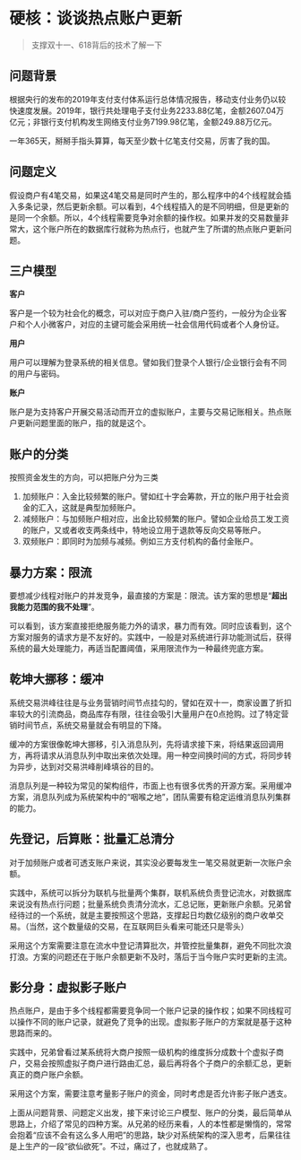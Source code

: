 # 硬核：谈谈热点账户更新

> 支撑双十一、618背后的技术了解一下

## 问题背景

根据央行的发布的2019年支付支付体系运行总体情况报告，移动支付业务仍以较快速度发展。2019年，银行共处理电子支付业务2233.88亿笔，金额2607.04万亿元；非银行支付机构发生网络支付业务7199.98亿笔，金额249.88万亿元。

一年365天，掰掰手指头算算，每天至少数十亿笔支付交易，厉害了我的国。

## 问题定义

假设商户有4笔交易，如果这4笔交易是同时产生的，那么程序中的4个线程就会插入多条记录，然后更新余额。可以看到，4个线程插入的是不同明细，但是更新的是同一个余额。所以，4个线程需要竞争对余额的操作权。如果并发的交易数量非常大，这个账户所在的数据库行就称为热点行，也就产生了所谓的热点账户更新问题。

## 三户模型

**客户**

客户是一个较为社会化的概念，可以对应于商户入驻/商户签约，一般分为企业客户和个人小微客户，对应的主键可能会采用统一社会信用代码或者个人身份证。

**用户**

用户可以理解为登录系统的相关信息。譬如我们登录个人银行/企业银行会有不同的用户与密码。

**账户**

账户是为支持客户开展交易活动而开立的虚拟账户，主要与交易记账相关。热点账户更新问题里面的账户，指的就是这个。

## 账户的分类

按照资金发生的方向，可以把账户分为三类

1. 加频账户：入金比较频繁的账户。譬如红十字会筹款，开立的账户用于社会资金的汇入，这就是典型加频账户。
2. 减频账户：与加频账户相对应，出金比较频繁的账户。譬如企业给员工发工资的账户，又或者收支两条线中，特地设立用于退款等反向交易等账户。
3. 双频账户：即同时为加频与减频。例如三方支付机构的备付金账户。

## 暴力方案：限流

要想减少线程对账户的并发竞争，最直接的方案是：限流。该方案的思想是“**超出我能力范围的我不处理**”。

可以看到，该方案直接拒绝服务能力外的请求，暴力而有效。同时应该看到，这个方案对服务的请求方是不友好的。实践中，一般是对系统进行非功能测试后，获得系统的最大处理能力，再适当配置阈值，采用限流作为一种最终兜底方案。

## 乾坤大挪移：缓冲

系统交易洪峰往往是与业务营销时间节点挂勾的，譬如在双十一，商家设置了折扣率较大的引流商品，商品库存有限，往往会吸引大量用户在0点抢购。过了特定营销时间节点，系统交易量就会有明显的下降。

缓冲的方案很像乾坤大挪移，引入消息队列，先将请求接下来，将结果返回调用方，再将请求从消息队列中取出来依次处理。用一种空间换时间的方式，将同步转为异步，达到对交易洪峰削峰填谷的目的。

消息队列是一种较为常见的架构组件，市面上也有很多优秀的开源方案。采用缓冲方案，消息队列成为系统架构中的“咽喉之地”，团队需要有稳定运维消息队列集群的能力。

## 先登记，后算账：批量汇总清分

对于加频账户或者可透支账户来说，其实没必要每发生一笔交易就更新一次账户余额。

实践中，系统可以拆分为联机与批量两个集群，联机系统负责登记流水，对数据库来说没有热点行问题；批量系统负责清分流水，汇总记账，更新账户余额。兄弟曾经待过的一个系统，就是主要按照这个思路，支撑起日均数亿级别的商户收单交易。（当然，这个数量级的交易，在互联网巨头看来可能还只是零头）

采用这个方案需要注意在流水中登记清算批次，并管控批量集群，避免不同批次浪打浪。方案的问题还在于账户余额更新不及时，落后于当今账户实时更新的主流。

## 影分身：虚拟影子账户

热点账户，是由于多个线程都需要竞争同一个账户记录的操作权；如果不同线程可以操作不同的账户记录，就避免了竞争的出现。虚拟影子账户的方案就是基于这种思路而来的。

实践中，兄弟曾看过某系统将大商户按照一级机构的维度拆分成数十个虚拟子商户，交易会按照虚拟子商户进行路由汇总，最后再将各个子商户的余额汇总，更新真正的商户账户余额。

采用这个方案，需要注意考量影子账户的资金，同时考虑是否允许影子账户透支。



上面从问题背景、问题定义出发，接下来讨论三户模型、账户的分类，最后简单从思路上，介绍了常见的四种方案。从兄弟的经历来看，人的本性都是懒惰的，常常会抱着“应该不会有这么多人用吧”的思路，缺少对系统架构的深入思考，后果往往是上生产的一段“欲仙欲死”。不过，痛过了，也就成熟了。